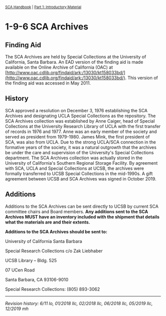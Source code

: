 <sup>[SCA Handbook](/sca-handbook/index.html) | [Part 1: Introductory Material](../01_introductory_material/index.html)</sup> 

# 1-9-6 SCA Archives

## Finding Aid
The SCA Archives are held by Special Collections at the University of California, Santa Barbara. An EAD version of the finding aid is made available on the Online Archive of California (OAC)
at [http://www.oac.cdlib.org/findaid/ark:/13030/kt158033bd/](http://www.oac.cdlib.org/findaid/ark:/13030/kt158033bd/). This version of the finding aid was accessed in May 2011.

## History
SCA approved a resolution on December 3, 1976 establishing the SCA Archives and designating UCLA Special Collections as the repository. The SCA Archives collection was established by
Anne Caiger, head of Special Collections at the University Research Library of UCLA with the first transfer of records in 1976 and 1977. Anne was an early member of the society and served
as president from 1979-1980. James Mink, the first president of SCA, was also from UCLA. Due to the strong UCLA/SCA connection in the formative years of the society, it was a natural
outgrowth that the archives be under the care and supervision of the University's Special Collections department. The SCA Archives collection was actually stored in the University of
California's Southern Regional Storage Facility. By agreement with SCA, UCLA and Special Collections at UCSB, the archives were formally transferred to UCSB Special Collections in the
mid-1990s. A gift agreement between UCSB and SCA Archives was signed in October 2019.

## Additions
Additions to the SCA Archives can be sent directly to UCSB by current SCA committee chairs and Board members. **Any additions sent to the SCA Archives MUST have an inventory
included with the shipment that details what the materials are and their extents.**

**Additions to the SCA Archives should be sent to:**

University of California Santa Barbara

Special Research Collections c/o Zak Liebhaber

UCSB Library – Bldg. 525

07 UCen Road

Santa Barbara, CA 93106-9010

Special Research Collections: (805) 893-3062

***

_Revision history: 6/11 lo, 01/2018 llc, 02/2018 llc, 06/2018 llc, 05/2019 llc, 12/2019 mh_
